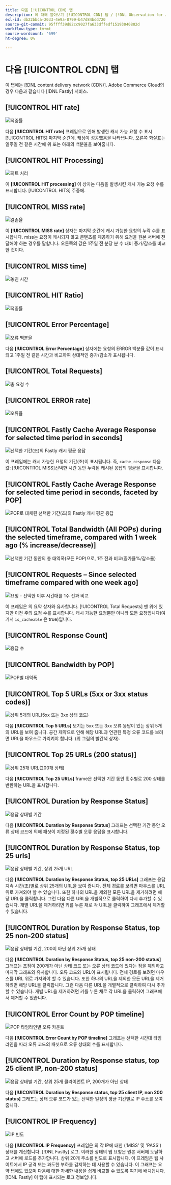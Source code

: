 ```yaml
---
title: 다음 [!UICONTROL CDN] 탭
description: 에 대해 알아보기 [!UICONTROL CDN] 탭 / [!DNL Observation for Adobe Commerce].
exl-id: db22bbca-2033-4e9a-8799-b47d84bdd720
source-git-commit: 95ffff39d82cc9027fa633dffedf15193040802d
workflow-type: tm+mt
source-wordcount: '699'
ht-degree: 0%

---
```


# 다음 [!UICONTROL CDN] 탭

이 탭에는 [!DNL content delivery network (CDN)]. Adobe Commerce Cloud의 경우 다음과 같습니다 [!DNL Fastly] 서비스.

## [!UICONTROL HIT rate]

![적중률](../../assets/tools/observation-for-adobe-commerce/cdn-tab-1.png)

다음 **[!UICONTROL HIT rate]** 프레임으로 인해 발생한 캐시 가능 요청 수 표시 [!UICONTROL HITS] 마지막 순간에. 캐싱이 성공했음을 나타냅니다. 오른쪽 화살표는 일주일 전 같은 시간에 위 또는 아래의 백분율을 보여줍니다.

## [!UICONTROL HIT Processing]

![히트 처리](../../assets/tools/observation-for-adobe-commerce/cdn-tab-2.png)

이 **[!UICONTROL HIT processing]** 이 상자는 다음을 발생시킨 캐시 가능 요청 수를 표시합니다. [!UICONTROL HITS] 주중에.

## [!UICONTROL MISS rate]

![결손율](../../assets/tools/observation-for-adobe-commerce/cdn-tab-3.png)

이 **[!UICONTROL MISS rate]** 상자는 마지막 순간에 캐시 가능한 요청의 누락 수를 표시합니다. miss는 요청이 캐시되지 않고 콘텐츠를 제공하기 위해 요청을 원본 서버에 전달해야 하는 경우를 말합니다. 오른쪽의 값은 1주일 전 분당 분 수 대비 증가/감소를 비교한 것이다.

## [!UICONTROL MISS time]

![놓친 시간](../../assets/tools/observation-for-adobe-commerce/cdn-tab-4.png)

## [!UICONTROL HIT Ratio]

![적중률](../../assets/tools/observation-for-adobe-commerce/cdn-tab-5.png)

## [!UICONTROL Error Percentage]

![오류 백분율](../../assets/tools/observation-for-adobe-commerce/cdn-tab-6.png)

다음 **[!UICONTROL Error Percentage]** 상자에는 요청의 ERROR 백분율 값이 표시되고 1주일 전 같은 시간과 비교하여 상대적인 증가/감소가 표시됩니다.

## [!UICONTROL Total Requests]

![총 요청 수](../../assets/tools/observation-for-adobe-commerce/cdn-tab-7.png)

## [!UICONTROL ERROR rate]

![오류율](../../assets/tools/observation-for-adobe-commerce/cdn-tab-8.png)

## [!UICONTROL Fastly Cache Average Response for selected time period in seconds]

![선택한 기간(초)의 Fastly 캐시 평균 응답](../../assets/tools/observation-for-adobe-commerce/cdn-tab-9.png)

이 프레임에는 캐시 가능한 요청의 기간(초)이 표시됩니다. 즉, `cache_response` 다음 값: [!UICONTROL MISS]선택한 시간 동안 누락된 캐시된 응답의 평균을 표시합니다.

## [!UICONTROL Fastly Cache Average Response for selected time period in seconds, faceted by POP]

![POP로 대체된 선택한 기간(초)의 Fastly 캐시 평균 응답](../../assets/tools/observation-for-adobe-commerce/cdn-tab-10.png)

## [!UICONTROL Total Bandwidth (All POPs) during the selected timeframe, compared with 1 week ago (% increase/decrease)]

![선택한 기간 동안의 총 대역폭(모든 POP)으로, 1주 전과 비교(증가율%/감소율)](../../assets/tools/observation-for-adobe-commerce/cdn-tab-11.png)

## [!UICONTROL Requests – Since selected timeframe compared with one week ago]

![요청 - 선택한 이후 시간대를 1주 전과 비교](../../assets/tools/observation-for-adobe-commerce/cdn-tab-12.png)

이 프레임은 의 요약 상자와 유사합니다. [!UICONTROL Total Requests] 맨 위에 있지만 이전 주의 요청 수를 표시합니다. 캐시 가능한 요청뿐만 아니라 모든 요청입니다(여기서 `is_cacheable` 은 true)입니다.

## [!UICONTROL Response Count]

![응답 수](../../assets/tools/observation-for-adobe-commerce/cdn-tab-13.png)

## [!UICONTROL Bandwidth by POP]

![POP별 대역폭](../../assets/tools/observation-for-adobe-commerce/cdn-tab-14.png)

## [!UICONTROL Top 5 URLs (5xx or 3xx status codes)]

![상위 5개의 URL(5xx 또는 3xx 상태 코드)](../../assets/tools/observation-for-adobe-commerce/cdn-tab-15.gif)

다음 **[!UICONTROL Top 5 URLs]** 보기는 5xx 또는 3xx 오류 응답이 있는 상위 5개의 URL을 보여 줍니다. 공간 제약으로 인해 해당 URL과 연관된 특정 오류 코드를 보려면 URL을 마우스로 가리켜야 합니다. (위 그림의 빨간색 상자).

## [!UICONTROL Top 25 URLs (200 status)]

![상위 25개 URL(200개 상태)](../../assets/tools/observation-for-adobe-commerce/cdn-tab-16.gif)

다음 **[!UICONTROL Top 25 URLs]** frame은 선택한 기간 동안 횟수별로 200 상태를 반환하는 URL을 표시합니다.

## [!UICONTROL Duration by Response Status]

![응답 상태별 기간](../../assets/tools/observation-for-adobe-commerce/cdn-tab-17.png)

다음 **[!UICONTROL Duration by Response Status]** 그래프는 선택한 기간 동안 오류 상태 코드에 의해 패싯이 지정된 횟수별 오류 응답을 표시합니다.

## [!UICONTROL Duration by Response Status, top 25 urls]

![응답 상태별 기간, 상위 25개 URL](../../assets/tools/observation-for-adobe-commerce/cdn-tab-18.gif)

다음 **[!UICONTROL Duration by Response Status, top 25 URLs]** 그래프는 응답 지속 시간(초)별로 상위 25개의 URL을 보여 줍니다. 전체 경로를 보려면 마우스를 URL 위로 가져와야 할 수 있습니다. 또한 하나의 URL을 제외한 모든 URL을 제거하려면 해당 URL을 클릭합니다. 그런 다음 다른 URL을 개별적으로 클릭하여 다시 추가할 수 있습니다. 개별 URL을 제거하려면 키를 누른 채로 각 URL을 클릭하여 그래프에서 제거할 수 있습니다.

## [!UICONTROL Duration by Response Status, top 25 non-200 status]

![응답 상태별 기간, 200이 아닌 상위 25개 상태](../../assets/tools/observation-for-adobe-commerce/cdn-tab-19.gif)

다음 **[!UICONTROL Duration by Response Status, top 25 non-200 status]** 그래프는 초점이 200개가 아닌 상태 코드 또는 오류 상태 코드에 있다는 점을 제외하고 마지막 그래프와 유사합니다. 오류 코드와 URL이 표시됩니다. 전체 경로를 보려면 마우스를 URL 위로 가져와야 할 수 있습니다. 또한 하나의 URL을 제외한 모든 URL을 제거하려면 해당 URL을 클릭합니다. 그런 다음 다른 URL을 개별적으로 클릭하여 다시 추가할 수 있습니다. 개별 URL을 제거하려면 키를 누른 채로 각 URL을 클릭하여 그래프에서 제거할 수 있습니다.

## [!UICONTROL Error Count by POP timeline]

![POP 타임라인별 오류 카운트](../../assets/tools/observation-for-adobe-commerce/cdn-tab-20.png)

다음 **[!UICONTROL Error Count by POP timeline]** 그래프는 선택한 시간대 타임라인을 따라 오류 코드의 패싯으로 오류 상태의 수를 표시합니다.

## [!UICONTROL Duration by Response status, top 25 client IP, non-200 status]

![응답 상태별 기간, 상위 25개 클라이언트 IP, 200개가 아닌 상태](../../assets/tools/observation-for-adobe-commerce/cdn-tab-21.gif)

다음 **[!UICONTROL Duration by Response status, top 25 client IP, non 200 status]** 그래프는 상태 오류 코드가 있는 선택한 일정의 평균 기간별로 IP 주소를 보여 줍니다.

## [!UICONTROL IP Frequency]

![IP 빈도](../../assets/tools/observation-for-adobe-commerce/cdn-tab-22.jpeg)

다음 **[!UICONTROL IP Frequency]** 프레임은 의 각 IP에 대한 (&#39;MISS&#39; 및 &#39;PASS&#39;) 상태를 계산합니다. [!DNL Fastly] 로그. 이러한 상태의 웹 요청은 원본 서버에 도달하고 서버에 로드를 추가합니다. 상위 20개 주소를 빈도로 표시합니다. 이 프레임은 웹 사이트에서 IP 공격 또는 과도한 부하를 감지하는 데 사용할 수 있습니다. 이 그래프는 요약 탭에도 있으며 다음에 대한 자세한 내용을 쉽게 비교할 수 있도록 여기에 배치됩니다. [!DNL Fastly] 이 탭에 표시되는 로그 정보입니다.

